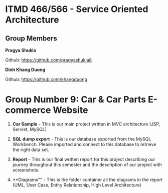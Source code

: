 # ITMD 466/566 - Service Oriented Architecture

## Group Members    
 **Pragya Shukla**
 
 Github: https://github.com/pragyashukla8
 
 **Dinh Khang Duong**
 
 Github: https://github.com/khangduong
 
 # Group Number 9: Car & Car Parts E-commerce Website

1. **Car Sample** - This is our main project written in MVC architecture (JSP, Servlet, MySQL) 

2. **SQL dump export** - This is our database exported from the MySQL Workbench. Please imported and connect to this database to retrieve the right data set. 

3. **Report** - This is our final written report for this project describing our journey throughout this semester and the description of our project with screenshots. 
  
4. **Diagrams"" - This is the folder container all the diagrams in the report (UML, User Case, Entity Relationship, High Level Architecture) 
  
 
